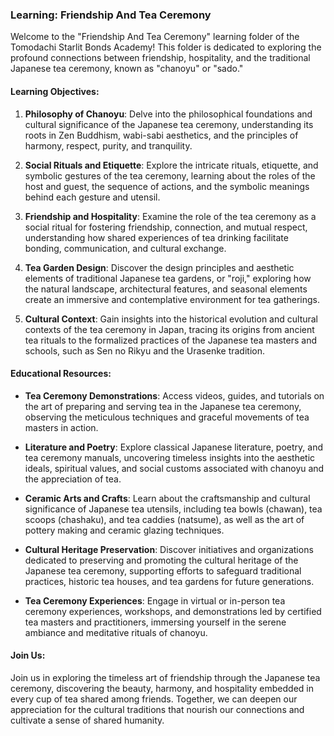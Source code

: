 ### Learning: Friendship And Tea Ceremony

Welcome to the "Friendship And Tea Ceremony" learning folder of the Tomodachi Starlit Bonds Academy! This folder is dedicated to exploring the profound connections between friendship, hospitality, and the traditional Japanese tea ceremony, known as "chanoyu" or "sado."

#### Learning Objectives:

1. **Philosophy of Chanoyu**: Delve into the philosophical foundations and cultural significance of the Japanese tea ceremony, understanding its roots in Zen Buddhism, wabi-sabi aesthetics, and the principles of harmony, respect, purity, and tranquility.

2. **Social Rituals and Etiquette**: Explore the intricate rituals, etiquette, and symbolic gestures of the tea ceremony, learning about the roles of the host and guest, the sequence of actions, and the symbolic meanings behind each gesture and utensil.

3. **Friendship and Hospitality**: Examine the role of the tea ceremony as a social ritual for fostering friendship, connection, and mutual respect, understanding how shared experiences of tea drinking facilitate bonding, communication, and cultural exchange.

4. **Tea Garden Design**: Discover the design principles and aesthetic elements of traditional Japanese tea gardens, or "roji," exploring how the natural landscape, architectural features, and seasonal elements create an immersive and contemplative environment for tea gatherings.

5. **Cultural Context**: Gain insights into the historical evolution and cultural contexts of the tea ceremony in Japan, tracing its origins from ancient tea rituals to the formalized practices of the Japanese tea masters and schools, such as Sen no Rikyu and the Urasenke tradition.

#### Educational Resources:

- **Tea Ceremony Demonstrations**: Access videos, guides, and tutorials on the art of preparing and serving tea in the Japanese tea ceremony, observing the meticulous techniques and graceful movements of tea masters in action.

- **Literature and Poetry**: Explore classical Japanese literature, poetry, and tea ceremony manuals, uncovering timeless insights into the aesthetic ideals, spiritual values, and social customs associated with chanoyu and the appreciation of tea.

- **Ceramic Arts and Crafts**: Learn about the craftsmanship and cultural significance of Japanese tea utensils, including tea bowls (chawan), tea scoops (chashaku), and tea caddies (natsume), as well as the art of pottery making and ceramic glazing techniques.

- **Cultural Heritage Preservation**: Discover initiatives and organizations dedicated to preserving and promoting the cultural heritage of the Japanese tea ceremony, supporting efforts to safeguard traditional practices, historic tea houses, and tea gardens for future generations.

- **Tea Ceremony Experiences**: Engage in virtual or in-person tea ceremony experiences, workshops, and demonstrations led by certified tea masters and practitioners, immersing yourself in the serene ambiance and meditative rituals of chanoyu.

#### Join Us:

Join us in exploring the timeless art of friendship through the Japanese tea ceremony, discovering the beauty, harmony, and hospitality embedded in every cup of tea shared among friends. Together, we can deepen our appreciation for the cultural traditions that nourish our connections and cultivate a sense of shared humanity.
